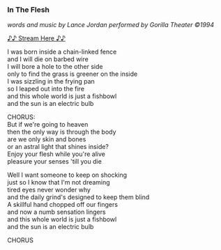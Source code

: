 ### In The Flesh
_words and music by Lance Jordan performed by Gorilla Theater ©1994_

[♪♪ Stream Here ♪♪](https://www.reverbnation.com/gorillatheater/song/32426665-in-the-flesh)

I was born inside a chain-linked fence \
and I will die on barbed wire \
I will bore a hole to the other side \
only to find the grass is greener on the inside \
I was sizzling in the frying pan \
so I leaped out into the fire \
and this whole world is just a fishbowl \
and the sun is an electric bulb

CHORUS:\
But if we're going to heaven \
then the only way is through the body \
are we only skin and bones \
or an astral light that shines inside? \
Enjoy your flesh while you're alive \
pleasure your senses 'till you die

Well I want someone to keep on shocking \
just so I know that I'm not dreaming \
tired eyes never wonder why \
and the daily grind's designed to keep them blind \
A skillful hand chopped off our fingers \
and now a numb sensation lingers \
and this whole world is just a fishbowl \
and the sun is an electric bulb

CHORUS
